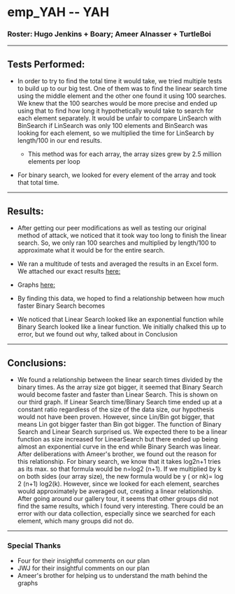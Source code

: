 # emp_YAH -- YAH
### Roster:  Hugo Jenkins + Boary; Ameer Alnasser + TurtleBoi
---
## Tests Performed:

* In order to try to find the total time it would take, we tried multiple tests to build up to our big test. One of them was to find the linear search time using the middle element and the other one found it using 100 searches. We knew that the 100 searches would be more precise and ended up using that to find how long it hypothetically would take to search for each element separately. It would be unfair to compare LinSearch with BinSearch if LinSearch was only 100 elements and BinSearch was looking for each element, so we multiplied the time for LinSearch by length/100 in our end results. 

  * This method was for each array, the array sizes grew by 2.5 million elements per loop
* For binary search, we looked for every element of the array and took that total time. 
--- 
## Results: 
* After getting our peer modifications as well as testing our original method of attack, we noticed that it took way too long to finish the linear search. So, we only ran 100 searches and multiplied by length/100 to approximate what it would be for the entire search. 

* We ran a multitude of tests and averaged the results in an Excel form. We attached our exact results [here:](https://docs.google.com/spreadsheets/d/18D3_c6V9efRh5DDQ9xt77HvQBMzrzqQNvs9rFgd-K3Q/edit?usp=sharing)
* Graphs [here:](https://docs.google.com/document/d/1rysJAFSL-ktMp3A7dJaLCnbclpuhJj8XK6FVaUrmbok/edit?usp=sharing)

* By finding this data, we hoped to find a relationship between how much faster Binary Search becomes 

* We noticed that Linear Search looked like an exponential function while Binary Search looked like a linear function. We initially chalked this up to error, but we found out why, talked about in Conclusion

--- 
## Conclusions: 
* We found a relationship between the linear search times divided by the binary times. As the array size got bigger, it seemed that Binary Search would become faster and faster than Linear Search. This is shown on our third graph. If Linear Search time/Binary Search time ended up at a constant ratio regardless of the size of the data size, our hypothesis would not have been proven. However, since Lin/Bin got bigger, that means Lin got bigger faster than Bin got bigger. The function of Binary Search and Linear Search surprised us. We expected there to be a linear function as size increased for LinearSearch but there ended up being almost an exponential curve in the end while Binary Search was linear. After deliberations with Ameer's brother, we found out the reason for this relationship. For binary search, we know that it takes log2n+1 tries as its max. so that formula would be n=log2 (n+1). If we multiplied by k on both sides (our array size), the new formula would be y ( or nk)= log 2 (n+1) log2(k). However, since we looked for each element, searches would approximately be averaged out, creating a linear relationship. After going around our gallery tour, it seems that other groups did not find the same results, which I found very interesting. There could be an error with our data collection, especially since we searched for each element, which many groups did not do. 

---
### Special Thanks
* Four for their insightful comments on our plan
* JWJ for their insightful comments on our plan
* Ameer's brother for helping us to understand the math behind the graphs
